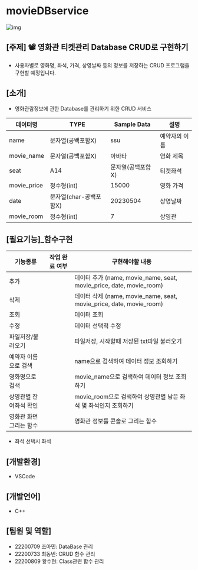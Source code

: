 # movieDBservice

![img](https://cdn.pixabay.com/photo/2017/04/29/11/35/movie-2270554__340.png)

## [주제] 📽️ 영화관 티켓관리 Database CRUD로 구현하기
- 사용자별로 영화명, 좌석, 가격, 상영날짜 등의 정보를 저장하는 CRUD 프로그램을 구현할 예정입니다.

## [소개]
- 영화관람정보에 관한 Database를 관리하기 위한 CRUD 서비스

| 데이터명 | TYPE | Sample Data | 설명 |
| ------ | -- | -- | ----------- |
| name | 문자열(공백포함X) | ssu | 예약자의 이름 |
| movie_name | 문자열(공백포함X) | 아바타 | 영화 제목 |
| seat | A14 | 문자열(공백포함X) | 티켓좌석 |
| movie_price | 정수형(int) | 15000 | 영화 가격 |
| date | 문자열(char-공백포함X) | 20230504 | 상영날짜 |
| movie_room | 정수형(int) | 7 | 상영관 |

## [필요기능]_함수구현

| 기능종류 | 작업 완료 여부 | 구현해야할 내용 |
| ------ | -- |----------- |
| 추가 |  | 데이터 추가 (name, movie_name, seat, movie_price, date, movie_room) |
| 삭제 |  | 데이터 삭제 (name, movie_name, seat, movie_price, date, movie_room) |
| 조회 |  | 데이터 조회 |
| 수정 |  | 데이터 선택적 수정 |
| 파일저장/불러오기  |  | 파일저장, 시작할때 저장된 txt파일 불러오기 |
| 예약자 이름으로 검색 |  | name으로 검색하여 데이터 정보 조회하기 |
| 영화명으로 검색 |  | movie_name으로 검색하여 데이터 정보 조회하기 |
| 상영관별 잔여좌석 확인 |  | movie_room으로 검색하여 상영관별 남은 좌석 몇 좌석인지 조회하기 |
| 영화관 화면 그리는 함수 |  | 영화관 정보를 콘솔로 그리는 함수 |
- 좌석 선택시 좌석 

## [개발환경]
- VSCode

## [개발언어] 
- C++

## [팀원 및 역할]
- 22200709 조아민: DataBase 관리
- 22200733 최동빈: CRUD 함수 관리
- 22200809 황수현: Class관련 함수 관리 
